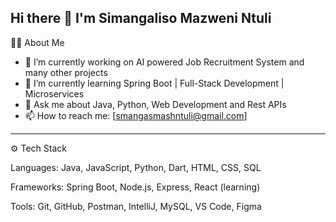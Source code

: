 ## Hi there 👋 I'm Simangaliso Mazweni Ntuli

👨‍💻 About Me
- 🔭 I’m currently working on AI powered Job Recruitment System and many other projects
- 🌱 I’m currently learning Spring Boot | Full-Stack Development | Microservices
- 💬 Ask me about Java, Python, Web Development and Rest APIs
- 📫 How to reach me: [smangasmashntuli@gmail.com]

***
⚙️ Tech Stack

Languages:    Java, JavaScript, Python, Dart, HTML, CSS, SQL

Frameworks:   Spring Boot, Node.js, Express, React (learning)

Tools:        Git, GitHub, Postman, IntelliJ, MySQL, VS Code, Figma
